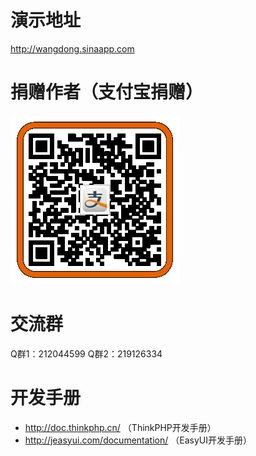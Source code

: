 # 演示地址
http://wangdong.sinaapp.com

# 捐赠作者（支付宝捐赠）
![支付宝捐赠](Public/static/img/alipay.jpg)

# 交流群
Q群1：212044599 Q群2：219126334

# 开发手册
- http://doc.thinkphp.cn/ （ThinkPHP开发手册）
- http://jeasyui.com/documentation/ （EasyUI开发手册）